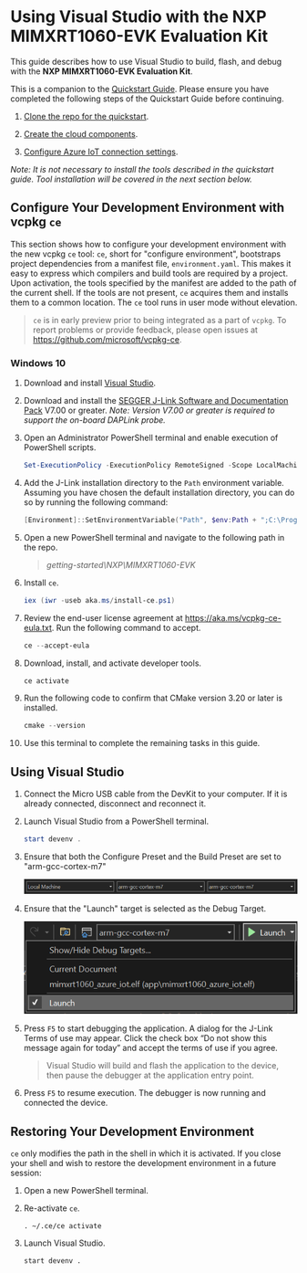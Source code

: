 # Using Visual Studio with the NXP MIMXRT1060-EVK Evaluation Kit

This guide describes how to use Visual Studio to build, flash, and debug with the **NXP MIMXRT1060-EVK Evaluation Kit**.

This is a companion to the [Quickstart Guide](https://docs.microsoft.com/en-us/azure/iot-develop/quickstart-devkit-nxp-mimxrt1060-evk). Please ensure you have completed the following steps of the Quickstart Guide before continuing.

1.	[Clone the repo for the quickstart](https://docs.microsoft.com/en-us/azure/iot-develop/quickstart-devkit-nxp-mimxrt1060-evk#clone-the-repo-for-the-quickstart).

1.	[Create the cloud components](https://docs.microsoft.com/en-us/azure/iot-develop/quickstart-devkit-nxp-mimxrt1060-evk#create-the-cloud-components).

1.	[Configure Azure IoT connection settings](https://docs.microsoft.com/en-us/azure/iot-develop/quickstart-devkit-nxp-mimxrt1060-evk#add-configuration).

 _*Note: It is not necessary to install the tools described in the quickstart guide. Tool installation will be covered in the next section below.*_

## Configure Your Development Environment with vcpkg `ce`

This section shows how to configure your development environment with the new vcpkg `ce` tool: `ce`, short for "configure environment", bootstraps project dependencies from a manifest file, `environment.yaml`. This makes it easy to express which compilers and build tools are required by a project. Upon activation, the tools specified by the manifest are added to the path of the current shell. If the tools are not present, `ce` acquires them and installs them to a common location. The `ce` tool runs in user mode without elevation.

> `ce` is in early preview prior to being integrated as a part of `vcpkg`. To report problems or provide feedback, please open issues at https://github.com/microsoft/vcpkg-ce.

### Windows 10

1. Download and install [Visual Studio](https://visualstudio.microsoft.com/downloads/).

1. Download and install the [SEGGER J-Link Software and Documentation Pack](https://www.segger.com/downloads/jlink/#J-LinkSoftwareAndDocumentationPack) V7.00 or greater. _Note: Version V7.00 or greater is required to support the on-board DAPLink probe._

1. Open an Administrator PowerShell terminal and enable execution of PowerShell scripts.

    ```PowerShell
    Set-ExecutionPolicy -ExecutionPolicy RemoteSigned -Scope LocalMachine
    ```

1. Add the J-Link installation directory to the `Path` environment variable. Assuming you have chosen the default installation directory, you can do so by running the following command:

    ```PowerShell
    [Environment]::SetEnvironmentVariable("Path", $env:Path + ";C:\Program Files (x86)\SEGGER\JLink", "Machine")
    ```

1. Open a new PowerShell terminal and navigate to the following path in the repo.

    > *getting-started\NXP\MIMXRT1060-EVK*

1. Install `ce`.

    ```PowerShell
    iex (iwr -useb aka.ms/install-ce.ps1)
    ```

1. Review the end-user license agreement at https://aka.ms/vcpkg-ce-eula.txt. Run the following command to accept.

    ```PowerShell
    ce --accept-eula
    ```

1. Download, install, and activate developer tools.

    ```PowerShell
    ce activate
    ```

1. Run the following code to confirm that CMake version 3.20 or later is installed.

    ```PowerShell
    cmake --version
    ```

1. Use this terminal to complete the remaining tasks in this guide.   

## Using Visual Studio

1. Connect the Micro USB cable from the DevKit to your computer. If it is already connected, disconnect and reconnect it.

1. Launch Visual Studio from a PowerShell terminal.

    ```PowerShell
    start devenv .
    ```

1. Ensure that both the Configure Preset and the Build Preset are set to "arm-gcc-cortex-m7"
    
    ![configuration-choice](../../docs/media/vs-preset-configuration-m7.png)

1. Ensure that the "Launch" target is selected as the Debug Target.
    
    ![debug-target-choice](../../docs/media/vs-debug-target-mimxrt1060evk.png)

1. Press `F5` to start debugging the application. A dialog for the J-Link Terms of use may appear. Click the check box “Do not show this message again for today” and accept the terms of use if you agree.

    > Visual Studio will build and flash the application to the device, then pause the debugger at the application entry point.

1. Press `F5` to resume execution. The debugger is now running and connected the device.

## Restoring Your Development Environment

`ce` only modifies the path in the shell in which it is activated. If you close your shell and wish to restore the development environment in a future session:

1. Open a new PowerShell terminal.

1. Re-activate `ce`.

    ```Shell
    . ~/.ce/ce activate
    ```

1. Launch Visual Studio.

    ```Shell
    start devenv .
    ```

